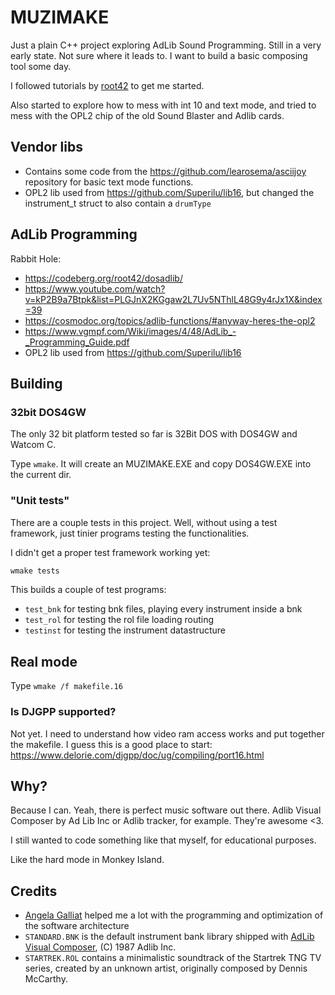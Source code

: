 # MUZIMAKE

Just a plain C++ project exploring AdLib Sound Programming.
Still in a very early state. Not sure where it leads to.
I want to build a basic composing tool some day.

I followed tutorials by [root42](https://codeberg.org/root42) to get me started.

Also started to explore how to mess with int 10 and text mode, and tried to mess
with the OPL2 chip of the old Sound Blaster and Adlib cards.

## Vendor libs

- Contains some code from the <https://github.com/learosema/asciijoy> repository for basic text mode functions.
- OPL2 lib used from <https://github.com/Superilu/lib16>, but changed the instrument_t struct to also contain a `drumType`

## AdLib Programming

Rabbit Hole:

- <https://codeberg.org/root42/dosadlib/>
- <https://www.youtube.com/watch?v=kP2B9a7Btpk&list=PLGJnX2KGgaw2L7Uv5NThlL48G9y4rJx1X&index=39>
- <https://cosmodoc.org/topics/adlib-functions/#anyway-heres-the-opl2>
- <https://www.vgmpf.com/Wiki/images/4/48/AdLib_-_Programming_Guide.pdf>
- OPL2 lib used from <https://github.com/Superilu/lib16>

## Building

### 32bit DOS4GW

The only 32 bit platform tested so far is 32Bit DOS with DOS4GW and Watcom C.

Type `wmake`. It will create an MUZIMAKE.EXE and copy
DOS4GW.EXE into the current dir.

### "Unit tests"

There are a couple tests in this project. Well, without using a test framework, just tinier programs testing the functionalities.

I didn't get a proper test framework working yet:

```sh
wmake tests
```

This builds a couple of test programs:

- `test_bnk` for testing bnk files, playing every instrument inside a bnk
- `test_rol` for testing the rol file loading routing
- `testinst` for testing the instrument datastructure

## Real mode

Type `wmake /f makefile.16`

### Is DJGPP supported?

Not yet. I need to understand how video ram access works and put together the makefile.
I guess this is a good place to start: <https://www.delorie.com/djgpp/doc/ug/compiling/port16.html>

## Why?

Because I can. Yeah, there is perfect music software out there.
Adlib Visual Composer by Ad Lib Inc or Adlib tracker, for example. They're awesome <3.

I still wanted to code something like that myself, for educational purposes.

Like the hard mode in Monkey Island.

## Credits

- [Angela Galliat](https://github.com/agalliat/) helped me a lot with the programming and
  optimization of the software architecture
- `STANDARD.BNK` is the default instrument bank library shipped with
  [AdLib Visual Composer](https://vgmpf.com/Wiki/index.php?title=AdLib_Visual_Composer), (C) 1987 Adlib Inc.
- `STARTREK.ROL` contains a minimalistic soundtrack of the Startrek TNG TV series,
  created by an unknown artist, originally composed by Dennis McCarthy.
